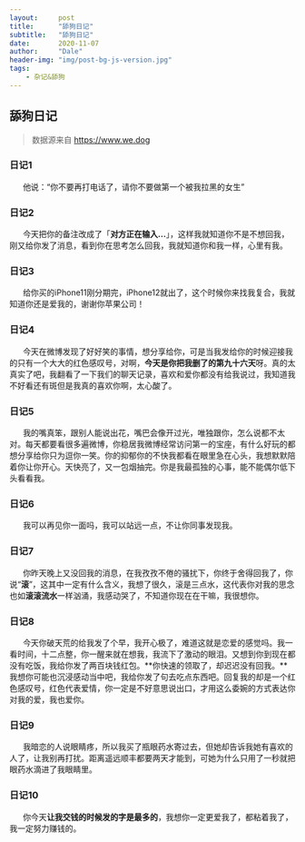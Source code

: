 ```yaml
---
layout:     post
title:      "舔狗日记"
subtitle:   "舔狗日记"
date:       2020-11-07
author:     "Dale"
header-img: "img/post-bg-js-version.jpg"
tags:
    - 杂记&舔狗 
---
```


## 舔狗日记
> 数据源来自 https://www.we.dog 

### 日记1
&#160;&#160; &#160; &#160;他说：“你不要再打电话了，请你不要做第一个被我拉黑的女生”

### 日记2
&#160;&#160; &#160; &#160;今天把你的备注改成了「**对方正在输入...**」，这样我就知道你不是不想回我，刚又给你发了消息，看到你在思考怎么回我，我就知道你和我一样，心里有我。

### 日记3
&#160;&#160; &#160; &#160;给你买的iPhone11刚分期完，iPhone12就出了，这个时候你来找我复合，我就知道你还是爱我的，谢谢你苹果公司！

### 日记4
&#160;&#160; &#160; &#160;今天在微博发现了好好笑的事情，想分享给你，可是当我发给你的时候迎接我的只有一个大大的红色感叹号，对啊，**今天是你把我删了的第九十六天**呀。真的太真实了吧，我翻看了一下我们的聊天记录，喜欢和爱你都没有给我说过，我知道我不好看还有斑但是我真的喜欢你啊，太心酸了。

### 日记5
&#160;&#160; &#160; &#160;我的嘴真笨，跟别人能说出花，嘴巴会像开过光，唯独跟你，怎么说都不太对。每天都要看很多遍微博，你稳居我微博经常访问第一的宝座，有什么好玩的都想分享给你只为逗你一笑。你的抑郁你的不快我都看在眼里急在心头，我想默默陪着你让你开心。天快亮了，又一包烟抽完。你是我最孤独的心事，能不能偶尔低下头看看我。

### 日记6
&#160;&#160; &#160; &#160;我可以再见你一面吗，我可以站远一点，不让你同事发现我。

### 日记7
&#160;&#160; &#160; &#160;你昨天晚上又没回我的消息，在我孜孜不倦的骚扰下，你终于舍得回我了，你说“**滚**”，这其中一定有什么含义，我想了很久，滚是三点水，这代表你对我的思念也如**滚滚流水**一样汹涌，我感动哭了，不知道你现在在干嘛，我很想你。

### 日记8
&#160;&#160; &#160; &#160;今天你破天荒的给我发了个早，我开心极了，难道这就是恋爱的感觉吗。我一看时间，十二点整，你一醒来就在想我，我流下了激动的眼泪。又想到你到现在都没有吃饭，我给你发了两百块钱红包。**你快速的领取了，却迟迟没有回我。**我想你可能也沉浸感动当中吧，我给你发了句去吃点东西吧。回复我的却是一个红色感叹号，红色代表爱情，你一定是不好意思说出口，才用这么委婉的方式表达你对我的爱，我也爱你。

### 日记9
&#160;&#160; &#160; &#160;我暗恋的人说眼睛疼，所以我买了瓶眼药水寄过去，但她却告诉我她有喜欢的人了，让我别再打扰。距离遥远顺丰都要两天才能到，可她为什么只用了一秒就把眼药水滴进了我眼睛里。

### 日记10
&#160;&#160; &#160; &#160;你今天**让我交钱的时候发的字是最多的**，我想你一定更爱我了，都粘着我了，我一定努力赚钱的。
